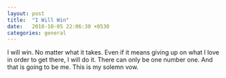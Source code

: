 ```yaml
---
layout: post
title:  "I Will Win"
date:   2018-10-05 22:06:30 +0530
categories: general
---
```


I will win. No matter what it takes. Even if it means giving up on what I love in order to get there, I will do it. There can only be one number one. And that is going to be me. This is my solemn vow.